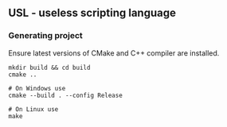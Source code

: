 ## USL - useless scripting language

### Generating project
Ensure latest versions of CMake and C++ compiler are installed.
```
mkdir build && cd build
cmake ..

# On Windows use
cmake --build . --config Release

# On Linux use
make
```
